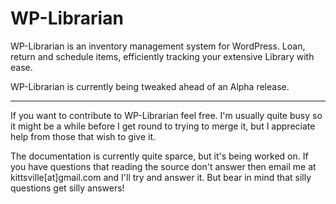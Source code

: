 # WP-Librarian

WP-Librarian is an inventory management system for WordPress. Loan, return and schedule items, efficiently tracking your extensive Library with ease.

WP-Librarian is currently being tweaked ahead of an Alpha release.

----

If you want to contribute to WP-Librarian feel free. I'm usually quite busy so it might be a while before I get round to trying to merge it, but I appreciate help from those that wish to give it.

The documentation is currently quite sparce, but it's being worked on. If you have questions that reading the source don't answer then email me at kittsville[at]gmail.com and I'll try and answer it. But bear in mind that silly questions get silly answers!
